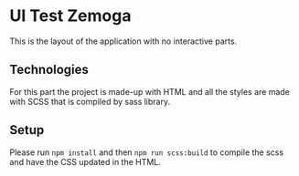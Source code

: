 # UI Test Zemoga

This is the layout of the application with no interactive parts.

## Technologies

For this part the project is made-up with HTML and all the styles are made with SCSS that is compiled by sass library.

## Setup

Please run ``npm install`` and then ``npm run scss:build`` to compile the scss and have the CSS updated in the HTML.